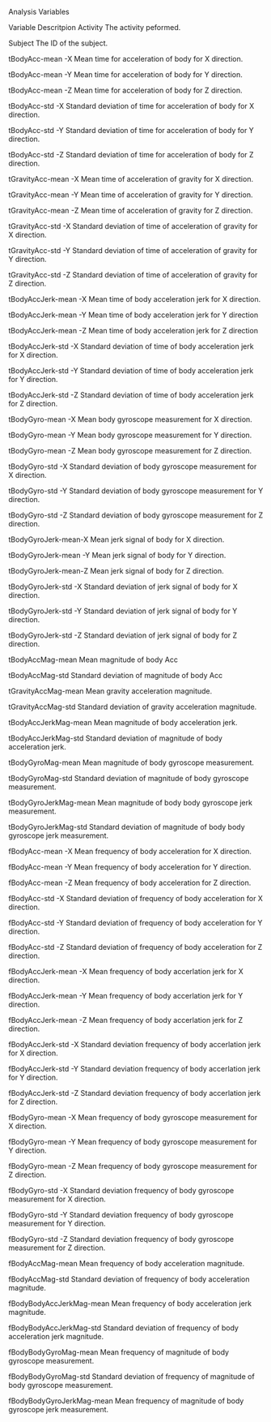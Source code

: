 
Analysis Variables


Variable	            Descritpion
Activity	            The activity peformed.

Subject	              The ID of the subject.

tBodyAcc-mean -X	    Mean time for acceleration of body for X direction.  

tBodyAcc-mean -Y    	Mean time for acceleration of body for Y direction.

tBodyAcc-mean  -Z	    Mean time for acceleration of body for Z direction.

tBodyAcc-std  -X  	  Standard deviation of time for acceleration of body for X direction.

tBodyAcc-std  -Y  	  Standard deviation of time for acceleration of body for Y direction.

tBodyAcc-std  -Z	    Standard deviation of time for acceleration of body for Z direction.

tGravityAcc-mean  -X 	Mean time of acceleration of gravity for X direction.

tGravityAcc-mean  -Y	Mean time of acceleration of gravity for Y direction.

tGravityAcc-mean  -Z	Mean time of acceleration of gravity for Z direction.

tGravityAcc-std  -X	  Standard deviation of time of acceleration of gravity for X direction.

tGravityAcc-std  -Y	  Standard deviation of time of acceleration of gravity for Y direction.

tGravityAcc-std  -Z	  Standard deviation of time of acceleration of gravity for Z direction.

tBodyAccJerk-mean -X	Mean time of body acceleration jerk for X direction.

tBodyAccJerk-mean -Y	Mean time of body acceleration jerk for Y direction

tBodyAccJerk-mean -Z	Mean time of body acceleration jerk for Z direction

tBodyAccJerk-std  -X	Standard deviation of time of body acceleration jerk for X direction.

tBodyAccJerk-std  -Y	Standard deviation of time of body acceleration jerk for Y direction.

tBodyAccJerk-std  -Z	Standard deviation of time of body acceleration jerk for Z direction.

tBodyGyro-mean  -X	  Mean body gyroscope measurement for X direction.

tBodyGyro-mean  -Y	  Mean body gyroscope measurement for Y direction.

tBodyGyro-mean  -Z	  Mean body gyroscope measurement for Z direction.

tBodyGyro-std  -X	    Standard deviation of body gyroscope measurement for X direction.

tBodyGyro-std  -Y	    Standard deviation of body gyroscope measurement for Y direction.

tBodyGyro-std  -Z	    Standard deviation of body gyroscope measurement for Z direction.

tBodyGyroJerk-mean-X	Mean jerk signal of body for X direction.

tBodyGyroJerk-mean -Y	Mean jerk signal of body for Y direction.

tBodyGyroJerk-mean-Z	Mean jerk signal of body for Z direction.

tBodyGyroJerk-std  -X	Standard deviation of jerk signal of body for X direction.

tBodyGyroJerk-std  -Y	Standard deviation of jerk signal of body for Y direction.

tBodyGyroJerk-std  -Z	Standard deviation of jerk signal of body for Z direction.

tBodyAccMag-mean     	Mean magnitude of body Acc

tBodyAccMag-std  	    Standard deviation of magnitude of body Acc

tGravityAccMag-mean  	Mean gravity acceleration magnitude.

tGravityAccMag-std  	Standard deviation of gravity acceleration magnitude.

tBodyAccJerkMag-mean  Mean magnitude of body acceleration jerk.

tBodyAccJerkMag-std  	Standard deviation of magnitude of body acceleration jerk.

tBodyGyroMag-mean    	Mean magnitude of body gyroscope measurement.

tBodyGyroMag-std     	Standard deviation of magnitude of body gyroscope measurement.

tBodyGyroJerkMag-mean	Mean magnitude of body body gyroscope jerk measurement.

tBodyGyroJerkMag-std  Standard deviation of magnitude of body body gyroscope jerk measurement.

fBodyAcc-mean  -X	    Mean frequency of body acceleration for X direction.

fBodyAcc-mean  -Y	    Mean frequency of body acceleration for Y direction.

fBodyAcc-mean  -Z	    Mean frequency of body acceleration for Z direction.

fBodyAcc-std  -X	    Standard deviation of frequency of body acceleration for X direction.

fBodyAcc-std  -Y	    Standard deviation of frequency of body acceleration for Y direction.

fBodyAcc-std  -Z	    Standard deviation of frequency of body acceleration for Z direction.

fBodyAccJerk-mean  -X	Mean frequency of body accerlation jerk for X direction.

fBodyAccJerk-mean  -Y	Mean frequency of body accerlation jerk for Y direction.

fBodyAccJerk-mean  -Z	Mean frequency of body accerlation jerk for Z direction.

fBodyAccJerk-std  -X	Standard deviation frequency of body accerlation jerk for X direction.

fBodyAccJerk-std  -Y	Standard deviation frequency of body accerlation jerk for Y direction.

fBodyAccJerk-std  -Z	Standard deviation frequency of body accerlation jerk for Z direction.

fBodyGyro-mean  -X	  Mean frequency of body gyroscope measurement for X direction.

fBodyGyro-mean  -Y   	Mean frequency of body gyroscope measurement for Y direction.

fBodyGyro-mean  -Z	  Mean frequency of body gyroscope measurement for Z direction.

fBodyGyro-std  -X	    Standard deviation frequency of body gyroscope measurement for X direction.

fBodyGyro-std  -Y	    Standard deviation frequency of body gyroscope measurement for Y direction.

fBodyGyro-std  -Z	    Standard deviation frequency of body gyroscope measurement for Z direction.

fBodyAccMag-mean    	Mean frequency of body acceleration magnitude.

fBodyAccMag-std  	    Standard deviation of frequency of body acceleration magnitude.

fBodyBodyAccJerkMag-mean Mean frequency of body acceleration jerk magnitude.

fBodyBodyAccJerkMag-std  	Standard deviation of frequency of body acceleration jerk magnitude.

fBodyBodyGyroMag-mean  	  Mean frequency of magnitude of body gyroscope measurement.

fBodyBodyGyroMag-std  	  Standard deviation of frequency of magnitude of body gyroscope measurement.

fBodyBodyGyroJerkMag-mean Mean frequency of magnitude of body gyroscope jerk measurement.
